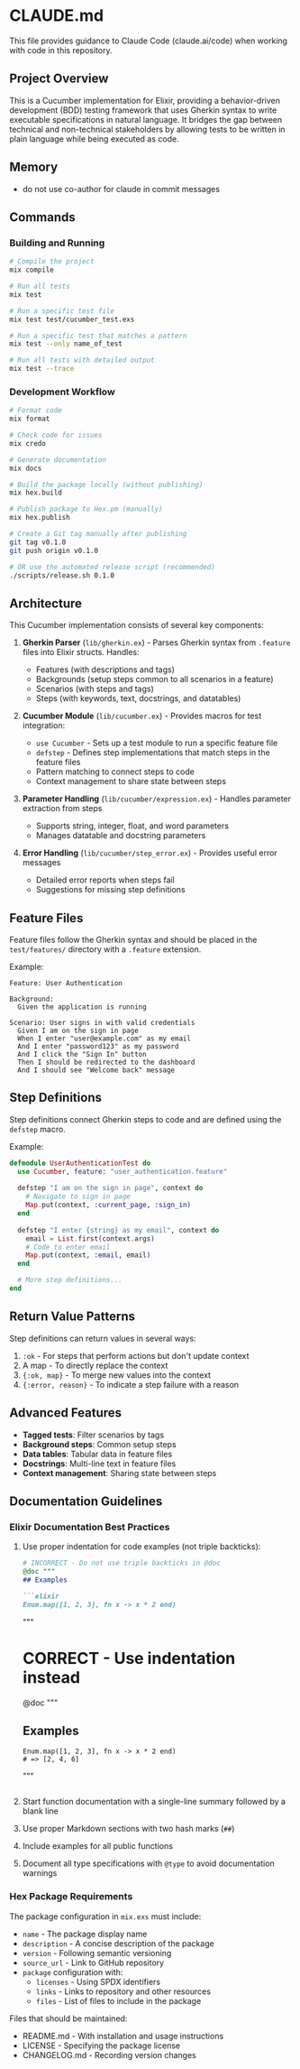 # CLAUDE.md

This file provides guidance to Claude Code (claude.ai/code) when working with code in this repository.

## Project Overview

This is a Cucumber implementation for Elixir, providing a behavior-driven development (BDD) testing framework that uses Gherkin syntax to write executable specifications in natural language. It bridges the gap between technical and non-technical stakeholders by allowing tests to be written in plain language while being executed as code.

## Memory

- do not use co-author for claude in commit messages

## Commands

### Building and Running

```bash
# Compile the project
mix compile

# Run all tests
mix test

# Run a specific test file
mix test test/cucumber_test.exs

# Run a specific test that matches a pattern
mix test --only name_of_test

# Run all tests with detailed output
mix test --trace
```

### Development Workflow

```bash
# Format code
mix format

# Check code for issues
mix credo

# Generate documentation
mix docs

# Build the package locally (without publishing)
mix hex.build

# Publish package to Hex.pm (manually)
mix hex.publish

# Create a Git tag manually after publishing
git tag v0.1.0
git push origin v0.1.0

# OR use the automated release script (recommended)
./scripts/release.sh 0.1.0
```

## Architecture

This Cucumber implementation consists of several key components:

1. **Gherkin Parser** (`lib/gherkin.ex`) - Parses Gherkin syntax from `.feature` files into Elixir structs. Handles:
   - Features (with descriptions and tags)
   - Backgrounds (setup steps common to all scenarios in a feature)
   - Scenarios (with steps and tags)
   - Steps (with keywords, text, docstrings, and datatables)

2. **Cucumber Module** (`lib/cucumber.ex`) - Provides macros for test integration:
   - `use Cucumber` - Sets up a test module to run a specific feature file
   - `defstep` - Defines step implementations that match steps in the feature files
   - Pattern matching to connect steps to code
   - Context management to share state between steps

3. **Parameter Handling** (`lib/cucumber/expression.ex`) - Handles parameter extraction from steps
   - Supports string, integer, float, and word parameters
   - Manages datatable and docstring parameters

4. **Error Handling** (`lib/cucumber/step_error.ex`) - Provides useful error messages
   - Detailed error reports when steps fail
   - Suggestions for missing step definitions

## Feature Files

Feature files follow the Gherkin syntax and should be placed in the `test/features/` directory with a `.feature` extension.

Example:
```gherkin
Feature: User Authentication

Background:
  Given the application is running

Scenario: User signs in with valid credentials
  Given I am on the sign in page
  When I enter "user@example.com" as my email
  And I enter "password123" as my password
  And I click the "Sign In" button
  Then I should be redirected to the dashboard
  And I should see "Welcome back" message
```

## Step Definitions

Step definitions connect Gherkin steps to code and are defined using the `defstep` macro.

Example:
```elixir
defmodule UserAuthenticationTest do
  use Cucumber, feature: "user_authentication.feature"
  
  defstep "I am on the sign in page", context do
    # Navigate to sign in page
    Map.put(context, :current_page, :sign_in)
  end
  
  defstep "I enter {string} as my email", context do
    email = List.first(context.args)
    # Code to enter email
    Map.put(context, :email, email)
  end

  # More step definitions...
end
```

## Return Value Patterns

Step definitions can return values in several ways:

1. `:ok` - For steps that perform actions but don't update context
2. A map - To directly replace the context
3. `{:ok, map}` - To merge new values into the context
4. `{:error, reason}` - To indicate a step failure with a reason

## Advanced Features

- **Tagged tests**: Filter scenarios by tags
- **Background steps**: Common setup steps
- **Data tables**: Tabular data in feature files
- **Docstrings**: Multi-line text in feature files
- **Context management**: Sharing state between steps

## Documentation Guidelines

### Elixir Documentation Best Practices

1. Use proper indentation for code examples (not triple backticks):

   ```elixir
   # INCORRECT - Do not use triple backticks in @doc
   @doc """
   ## Examples

   ```elixir
   Enum.map([1, 2, 3], fn x -> x * 2 end)
   ```
   """
   
   # CORRECT - Use indentation instead
   @doc """
   ## Examples

       Enum.map([1, 2, 3], fn x -> x * 2 end)
       # => [2, 4, 6]
   """
   ```

2. Start function documentation with a single-line summary followed by a blank line

3. Use proper Markdown sections with two hash marks (`##`)

4. Include examples for all public functions

5. Document all type specifications with `@type` to avoid documentation warnings

### Hex Package Requirements

The package configuration in `mix.exs` must include:

- `name` - The package display name
- `description` - A concise description of the package
- `version` - Following semantic versioning
- `source_url` - Link to GitHub repository
- `package` configuration with:
  - `licenses` - Using SPDX identifiers
  - `links` - Links to repository and other resources
  - `files` - List of files to include in the package

Files that should be maintained:

- README.md - With installation and usage instructions
- LICENSE - Specifying the package license
- CHANGELOG.md - Recording version changes